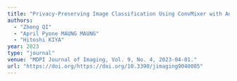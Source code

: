 ```yaml
---
title: "Privacy-Preserving Image Classification Using ConvMixer with Adaptative Permutation Matrix and Block-Wise Scrambled Image Encryption"
authors:
  - "Zheng QI"
  - "April Pyone MAUNG MAUNG"
  - "Hitoshi KIYA"
year: 2023
type: "journal"
venue: "MDPI Journal of Imaging, Vol. 9, No. 4, 2023-04-01."
url: "https://doi.org/https://doi.org/10.3390/jimaging9040085"
---
```

